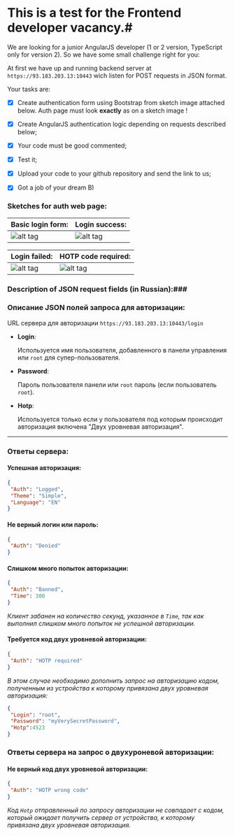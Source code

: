 # This is a test for the Frontend developer vacancy.#
We are looking for a junior AngularJS developer (1 or 2 version, TypeScript only for version 2).
So we have some small challenge right for you:

At first we have up and running backend server at `https://93.183.203.13:10443`  wich listen for POST requests in JSON format.

Your tasks are:

- [x] Create authentication form using Bootstrap from sketch image attached below. Auth page must look __exactly__ as on a sketch image !
- [x] Create AngularJS authentication logic depending on requests described below;
- [x] Your code must be good commented;
- [x] Test it;
- [x] Upload your code to your github repository and send the link to us;
- [x] Got a job of your dream B)


### Sketches for auth web page: ###

| Basic login form:  | Login success: |
|--------------------|----------------|
| ![alt tag](https://raw.githubusercontent.com/geeksteam/VcFrontendTest/master/sketch/LoginPage.png) | ![alt tag](https://raw.githubusercontent.com/geeksteam/VcFrontendTest/master/sketch/Success.png) |

| Login failed: | HOTP code required: |
|---------------|---------------------|
![alt tag](https://raw.githubusercontent.com/geeksteam/VcFrontendTest/master/sketch/LoginFailed.png) | ![alt tag](https://raw.githubusercontent.com/geeksteam/VcFrontendTest/master/sketch/HOTPcode.png)


### Description of JSON request fields (in Russian):###
### Описание JSON полей запроса для авторизации: ###

URL сервера для авторизации `https://93.183.203.13:10443/login`

* __Login__: 
		
	Используется имя пользователя, добавленного в панели управления или `root` для супер-пользователя.
* __Password__: 
		
	Пароль пользователя панели или `root` пароль (если пользователь `root`).
* __Hotp__: 
		
	Используется только если у пользователя под которым происходит авторизация включена "Двух уровневая авторизация".
***

### Ответы сервера: ###

#### Успешная авторизация: ####
```json
{
 "Auth": "Logged",
 "Theme": "Simple",
 "Language": "EN"
}
```

#### Не верный логин или пароль: ####
```json
{
 "Auth": "Denied"
}
```

#### Слишком много попыток авторизации: ####
```json
{
 "Auth": "Banned",
 "Time": 300
}
```
_Клиент забанен на количество секунд, указанное в `Time`, так как выполнил слишком много попыток не успешной авторизации._

#### Требуется код двух уровневой авторизации: ####
```json
{
 "Auth": "HOTP required"
}
```
_В этом случае необходимо дополнить запрос на  авторизацию кодом, полученным из устройства к которому привязана двух уровневая авторизация:_

```json
{
 "Login": "root",
 "Password": "myVerySecretPassword",
 "Hotp":4523
}
```
### Ответы сервера на запрос о двухуроневой авторизации: ###

#### Не верный код двух уровневой авторизации: ####
```json
{
 "Auth": "HOTP wrong code"
}
```
_Код `Hotp` отправленный по запросу авторизации не совпадает с кодом, который ожидает получить сервер от устройства, к которому привязана двух уровневая авторизация._
